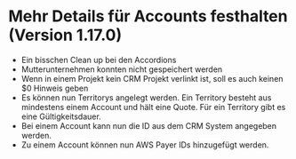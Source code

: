 # Mehr Details für Accounts festhalten (Version 1.17.0)

- Ein bisschen Clean up bei den Accordions
- Mutterunternehmen konnten nicht gespeichert werden
- Wenn in einem Projekt kein CRM Projekt verlinkt ist, soll es auch keinen $0 Hinweis geben
- Es können nun Territorys angelegt werden. Ein Territory besteht aus mindestens einem Account und hält eine Quote. Für ein Territory gibt es eine Gültigkeitsdauer.
- Bei einem Account kann nun die ID aus dem CRM System angegeben werden.
- Zu einem Account können nun AWS Payer IDs hinzugefügt werden.

